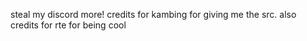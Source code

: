 steal my discord more!
credits for kambing for giving me the src. also credits for rte for being cool
